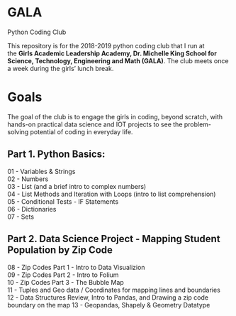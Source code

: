 # GALA
Python Coding Club

This repository is for the 2018-2019 python coding club that I run at the **Girls Academic Leadership Academy, Dr. Michelle King School for Science, Technology, Engineering and Math (GALA)**.  The club meets once a week during the girls’ lunch break. 

# Goals
The goal of the club is to engage the girls in coding, beyond scratch, with hands-on practical data science and IOT projects to see the problem-solving potential of coding in everyday life. 

## Part 1. Python Basics:
01 - Variables & Strings<br>
02 - Numbers<br>
03 - List (and a brief intro to complex numbers)<br>
04 - List Methods and Iteration with Loops (intro to list comprehension)<br>
05 - Conditional Tests - IF Statements<br>
06 - Dictionaries<br>
07 - Sets

## Part 2. Data Science Project - Mapping Student Population by Zip Code
08 - Zip Codes Part 1 - Intro to Data Visualizion<br>
09 - Zip Codes Part 2 - Intro to Folium<br>
10 - Zip Codes Part 3 - The Bubble Map<br>
11 - Tuples and Geo data / Coordinates for mapping lines and boundaries<br>
12 - Data Structures Review, Intro to Pandas, and Drawing a zip code boundary on the map
13 - Geopandas, Shapely & Geometry Datatype

